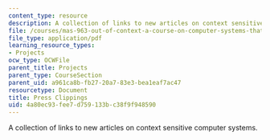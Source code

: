 ```yaml
---
content_type: resource
description: A collection of links to new articles on context sensitive computer systems.
file: /courses/mas-963-out-of-context-a-course-on-computer-systems-that-adapt-to-and-learn-from-context-fall-2001/4a80ec93fee7d759133bc38f9f948590_press.pdf
file_type: application/pdf
learning_resource_types:
- Projects
ocw_type: OCWFile
parent_title: Projects
parent_type: CourseSection
parent_uid: a961ca8b-fb27-20a7-83e3-bea1eaf7ac47
resourcetype: Document
title: Press Clippings
uid: 4a80ec93-fee7-d759-133b-c38f9f948590
---
```

A collection of links to new articles on context sensitive computer systems.

